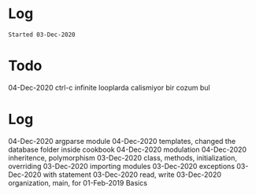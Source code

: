# Log
`Started 03-Dec-2020`

# Todo
04-Dec-2020 ctrl-c infinite looplarda calismiyor bir cozum bul

# Log
04-Dec-2020 argparse module
04-Dec-2020 templates, changed the database folder inside cookbook
04-Dec-2020 modulation
04-Dec-2020 inheritence, polymorphism
03-Dec-2020 class, methods, initialization, overriding
03-Dec-2020 importing modules
03-Dec-2020 exceptions
03-Dec-2020 with statement
03-Dec-2020 read, write
03-Dec-2020 organization, main, for
01-Feb-2019 Basics